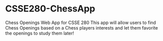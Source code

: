 # CSSE280-ChessApp
Chess Openings Web App for CSSE 280
This app will allow users to find Chess Openings based on a Chess players interests and let them favorite the openings to study them later!
